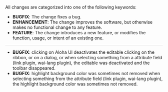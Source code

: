 All changes are categorized into one of the following keywords:

- **BUGFIX**: The change fixes a bug.
- **ENHANCEMENT**: The change improves the software, but otherwise makes no
                   functional change to any feature.
- **FEATURE**: The change introduces a new feature, or modifies the function,
               usage, or intent of an existing one.

----

- **BUGFIX**: clicking on Aloha UI deactivates the editable
	clicking on the ribbon, or on a dialog, or when selecting
	something from a attribute field (link plugin, wai-lang plugin),
	the editable was deactivated and the toolbar disappeared.
- **BUGFIX**: highlight background color was sometimes not removed
	when selecting something from the attribute field (link plugin,
	wai-lang plugin), the highlight background color was sometimes not
	removed.
